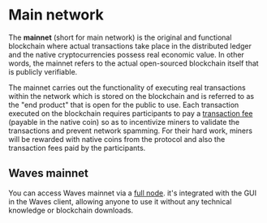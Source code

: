 # Main network

The **mainnet** (short for main network) is the original and functional blockchain where actual transactions take place in the distributed ledger and the native cryptocurrencies possess real economic value. In other words, the mainnet refers to the actual open-sourced blockchain itself that is publicly verifiable.

The mainnet carries out the functionality of executing real transactions within the network which is stored on the blockchain and is referred to as the "end product" that is open for the public to use.  Each transaction executed on the blockchain requires participants to pay a [transaction fee](/en/blockchain/transaction/transaction-fee.md) \(payable in the native coin\) so as to incentivize miners to validate the transactions and prevent network spamming. For their hard work, miners will be rewarded with native coins from the protocol and also the transaction fees paid by the participants.

## Waves mainnet

You can access Waves mainnet via a [full node](https://nodes.wavesnodes.com/api-docs/index.html). it's integrated with the GUI in the Waves client, allowing anyone to use it without any technical knowledge or blockchain downloads.
